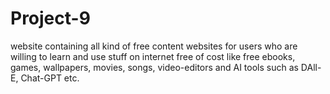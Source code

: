 # Project-9
website containing all kind of free content websites for users who are willing to learn and use stuff on internet free of cost like free ebooks, games, wallpapers, movies, songs, video-editors and AI tools such as DAll-E, Chat-GPT etc.
